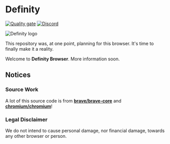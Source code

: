 # Definity
[![Quality gate](https://sonarcloud.io/api/project_badges/quality_gate?project=DefinityBrowser_Definity)](https://sonarcloud.io/dashboard?id=DefinityBrowser_Definity) [![Discord](https://img.shields.io/discord/823037233694638131?color=7289DA)](https://discord.gg/vHCPCp7xKH)

![Definity logo](https://user-images.githubusercontent.com/26027089/111917587-20158080-8a57-11eb-9f14-e7f4b3bb149a.png)

This repository was, at one point, planning for this browser. It's time to finally make it a reality.

Welcome to **Definity Browser**. More information soon.

## Notices
### Source Work
A lot of this source code is from **[brave/brave-core](https://github.com/brave/brave-core)** and **[chromium/chromium](https://github.com/chromium/chromium)**!

### Legal Disclaimer
We do not intend to cause personal damage, nor financial damage, towards any other browser or person.
